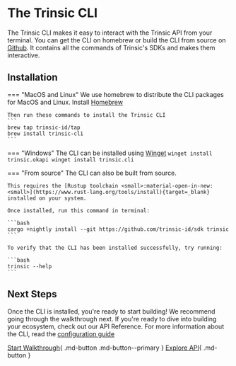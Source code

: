 # The Trinsic CLI

The Trinsic CLI makes it easy to interact with the Trinsic API from your terminal. You can get the CLI on homebrew or build the CLI from source on [Github](https://github.com/trinsic-id/sdk/cli). It contains all the commands of Trinsic's SDKs and makes them interactive. 

## Installation

=== "MacOS and Linux"
    We use homebrew to distribute the CLI packages for MacOS and Linux. Install [Homebrew](https://brew.sh/)

    Then run these commands to install the Trinsic CLI
    ```
    brew tap trinsic-id/tap
    brew install trinsic-cli
    ```

=== "Windows"
    The CLI can be installed using [Winget](https://docs.microsoft.com/en-us/windows/package-manager/winget/)
    ```
    winget install trinsic.okapi
    winget install trinsic.cli
    ```

=== "From source"
    The CLI can also be built from source.

    This requires the [Rustup toolchain <small>:material-open-in-new:<small>](https://www.rust-lang.org/tools/install){target=_blank} installed on your system.

    Once installed, run this command in terminal:

    ```bash
    cargo +nightly install --git https://github.com/trinsic-id/sdk trinsic
    ```

    To verify that the CLI has been installed successfully, try running:

    ```bash
    trinsic --help
    ```

## Next Steps

Once the CLI is installed, you're ready to start building! We recommend going through the walkthrough next. If you're ready to dive into building your ecosystem, check out our API Reference. For more information about the CLI, read the [configuration guide](./config.md)

[Start Walkthrough](../walkthroughs/vaccination.md){ .md-button .md-button--primary } [Explore API](../reference/index.md){ .md-button }

